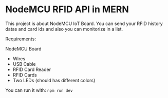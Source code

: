 # NodeMCU RFID API in MERN
This project is about NodeMCU IoT Board. You can send your RFID history datas and card ids and also you can monitorize in a list.

Requirements:

NodeMCU Board
- Wires
- USB Cable
- RFID Card Reader
- RFID Cards
- Two LEDs (should has different colors)


You can run it with:
`
npm run dev
`
